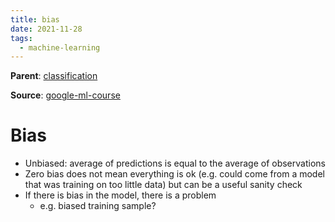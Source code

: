 ```yaml
---
title: bias
date: 2021-11-28
tags:
  - machine-learning
---
```


**Parent**: [classification](ma/classification.md)

**Source**: [google-ml-course](bibliography/google-ml-course.md)



# Bias
* Unbiased: average of predictions is equal to the average of observations
* Zero bias does not mean everything is ok (e.g. could come from a model that was training on too little data) but can be a useful sanity check
* If there is bias in the model, there is a problem
	* e.g. biased training sample?
